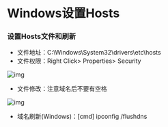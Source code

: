 # Windows设置Hosts

### 设置Hosts文件和刷新

- 文件地址：C:\Windows\System32\drivers\etc\hosts
- 文件权限：Right Click> Properties> Security

![img](https://img-blog.csdnimg.cn/20201029191407642.png?x-oss-process=image/watermark,type_ZmFuZ3poZW5naGVpdGk,shadow_10,text_aHR0cHM6Ly9ibG9nLmNzZG4ubmV0L2hlbGxveGlhb3poZQ==,size_16,color_FFFFFF,t_70)

- 文件修改：注意域名后不要有空格

![img](https://img-blog.csdnimg.cn/20201029191432501.png?x-oss-process=image/watermark,type_ZmFuZ3poZW5naGVpdGk,shadow_10,text_aHR0cHM6Ly9ibG9nLmNzZG4ubmV0L2hlbGxveGlhb3poZQ==,size_16,color_FFFFFF,t_70)

 

- 域名刷新(Windows)：[cmd] ipconfig /flushdns